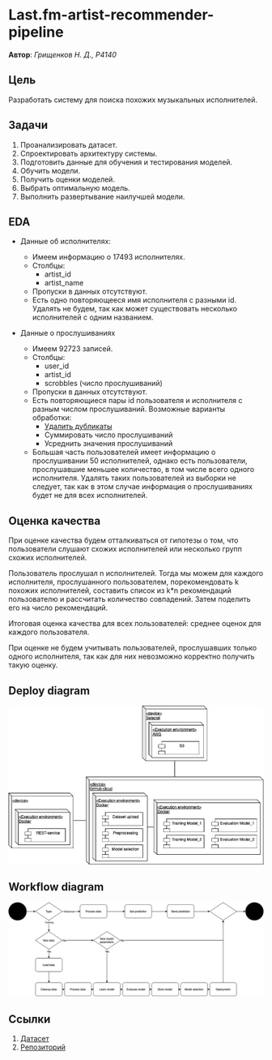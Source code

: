 # Last.fm-artist-recommender-pipeline

**Автор**: *Грищенков Н. Д., Р4140*

## Цель

Разработать систему для поиска похожих музыкальных исполнителей.

## Задачи

1. Проанализировать датасет.
2. Спроектировать архитектуру системы.
3. Подготовить данные для обучения и тестирования моделей.
4. Обучить модели.
5. Получить оценки моделей.
6. Выбрать оптимальную модель.
7. Выполнить развертывание наилучшей модели.

## EDA

+ Данные об исполнителях:
    + Имеем информацию о 17493 исполнителях.
    + Столбцы:
        + artist_id
        + artist_name
    + Пропуски в данных отсутствуют.
    + Есть одно повторяющееся имя исполнителя с разными id. 
    Удалять не будем, так как может существовать несколько исполнителей с одним названием.

+ Данные о прослушиваниях
    + Имеем 92723 записей.
    + Столбцы:
        + user_id
        + artist_id
        + scrobbles (число прослушиваний)
    + Пропуски в данных отсутствуют.
    + Есть повторяющиеся пары id пользователя и исполнителя с разным числом прослушиваний.
    Возможные варианты обработки:
        + <u>Удалить дубликаты</u>
        + Суммировать число прослушиваний
        + Усреднить значения прослушиваний
    + Большая часть пользователей имеет информацию о прослушивании 50 исполнителей, однако есть пользователи, прослушавшие меньшее количество, в том числе всего одного исполнителя.
    Удалять таких пользователей из выборки не следует, так как в этом случае информация о прослушиваниях будет не для всех исполнителей.

## Оценка качества
При оценке качества будем отталкиваться от гипотезы о том, что пользователи слушают схожих исполнителей или несколько групп схожих исполнителей.

Пользователь прослушал n исполнителей. Тогда мы можем для каждого исполнителя, прослушанного пользователем, порекомендовать k похожих исполнителей, составить список из k*n рекомендаций пользователю и рассчитать количество совпадений. Затем поделить его на число рекомендаций.

Итоговая оценка качества для всех пользователей: среднее оценок для каждого пользователя.

При оценке не будем учитывать пользователей, прослушавших только одного исполнителя, так как для них невозможно корректно получить такую оценку.

## Deploy diagram

 ![Deploy diagram](deploy_diagram.png?raw=true "Deploy diagram")

## Workflow diagram

 ![Workflow diagram](workflow_diagram.png?raw=true "Workflow diagram")

## Ссылки

1. [Датасет](https://www.kaggle.com/datasets/pcbreviglieri/lastfm-music-artist-scrobbles)
2. [Репозиторий](https://github.com/Grischenkov/Last.fm-artist-recommender-pipeline)

